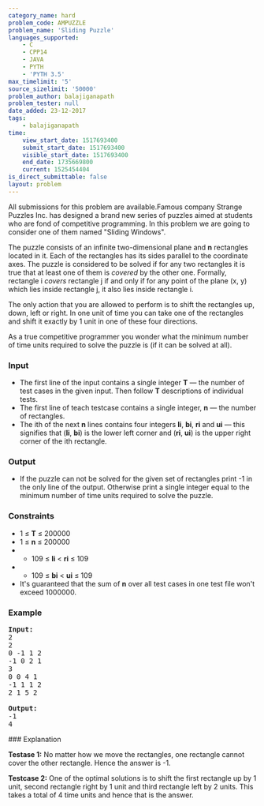 ```yaml
---
category_name: hard
problem_code: AMPUZZLE
problem_name: 'Sliding Puzzle'
languages_supported:
    - C
    - CPP14
    - JAVA
    - PYTH
    - 'PYTH 3.5'
max_timelimit: '5'
source_sizelimit: '50000'
problem_author: balajiganapath
problem_tester: null
date_added: 23-12-2017
tags:
    - balajiganapath
time:
    view_start_date: 1517693400
    submit_start_date: 1517693400
    visible_start_date: 1517693400
    end_date: 1735669800
    current: 1525454404
is_direct_submittable: false
layout: problem
---
```

All submissions for this problem are available.Famous company Strange Puzzles Inc. has designed a brand new series of puzzles aimed at students who are fond of competitive programming. In this problem we are going to consider one of them named "Sliding Windows".

The puzzle consists of an infinite two-dimensional plane and **n** rectangles located in it. Each of the rectangles has its sides parallel to the coordinate axes. The puzzle is considered to be solved if for any two rectangles it is true that at least one of them is _covered_ by the other one. Formally, rectangle i _covers_ rectangle j if and only if for any point of the plane (x, y) which lies inside rectangle j, it also lies inside rectangle i.

The only action that you are allowed to perform is to shift the rectangles up, down, left or right. In one unit of time you can take one of the rectangles and shift it exactly by 1 unit in one of these four directions.

As a true competitive programmer you wonder what the minimum number of time units required to solve the puzzle is (if it can be solved at all).

### Input

- The first line of the input contains a single integer **T** — the number of test cases in the given input. Then follow **T** descriptions of individual tests.
- The first line of teach testcase contains a single integer, **n** — the number of rectangles.
- The ith of the next **n** lines contains four integers **li**, **bi**, **ri** and **ui** — this signifies that (**li**, **bi**) is the lower left corner and (**ri**, **ui**) is the upper right corner of the ith rectangle.

### Output

- If the puzzle can not be solved for the given set of rectangles print -1 in the only line of the output. Otherwise print a single integer equal to the minimum number of time units required to solve the puzzle.

### Constraints

- 1 ≤ **T** ≤ 200000
- 1 ≤ **n** ≤ 200000
- - 109 ≤ **li** < **ri** ≤ 109
- - 109 ≤ **bi** < **ui** ≤ 109
- It's guaranteed that the sum of **n** over all test cases in one test file won't exceed 1000000.

### Example

<pre>
<b>Input:</b>
2
2
0 -1 1 2
-1 0 2 1
3
0 0 4 1
-1 1 1 2
2 1 5 2

<b>Output:</b>
-1
4
</pre>### Explanation

**Testase 1:** No matter how we move the rectangles, one rectangle cannot cover the other rectangle. Hence the answer is -1.

**Testcase 2:** One of the optimal solutions is to shift the first rectangle up by 1 unit, second rectangle right by 1 unit and third rectangle left by 2 units. This takes a total of 4 time units and hence that is the answer.
